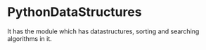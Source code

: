 # PythonDataStructures
It has the module which has datastructures, sorting and searching algorithms in it.
